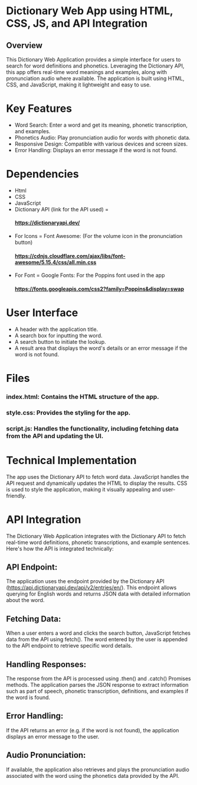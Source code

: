# Dictionary Web App using HTML, CSS, JS, and API Integration
## Overview
This Dictionary Web Application provides a simple interface for users to search for word definitions and phonetics. Leveraging the Dictionary API, this app offers real-time word meanings and examples, along with pronunciation audio where available. The application is built using HTML, CSS, and JavaScript, making it lightweight and easy to use.

# Key Features
- Word Search: Enter a word and get its meaning, phonetic transcription, and examples.
- Phonetics Audio: Play pronunciation audio for words with phonetic data.
- Responsive Design: Compatible with various devices and screen sizes.
- Error Handling: Displays an error message if the word is not found.

# Dependencies
- Html
- CSS
- JavaScript
- Dictionary API (link for the API used) =
  ####  https://dictionaryapi.dev/
- For Icons =
   Font Awesome: (For the volume icon in the pronunciation button)
  #### https://cdnjs.cloudflare.com/ajax/libs/font-awesome/5.15.4/css/all.min.css
- For Font =
   Google Fonts: For the Poppins font used in the app
   #### https://fonts.googleapis.com/css2?family=Poppins&display=swap

# User Interface
- A header with the application title.
- A search box for inputting the word.
- A search button to initiate the lookup.
- A result area that displays the word's details or an error message if the word is not found.

# Files
### index.html: Contains the HTML structure of the app.
### style.css: Provides the styling for the app.
### script.js: Handles the functionality, including fetching data from the API and updating the UI.

# Technical Implementation
The app uses the Dictionary API to fetch word data. JavaScript handles the API request and dynamically updates the HTML to display the results. CSS is used to style the application, making it visually appealing and user-friendly.

#  API Integration
The Dictionary Web Application integrates with the Dictionary API to fetch real-time word definitions, phonetic transcriptions, and example sentences. Here's how the API is integrated technically:

## API Endpoint:
The application uses the endpoint provided by the Dictionary API (https://api.dictionaryapi.dev/api/v2/entries/en/). This endpoint allows querying for English words and returns JSON data with detailed information about the word.

## Fetching Data:
When a user enters a word and clicks the search button, JavaScript fetches data from the API using fetch(). The word entered by the user is appended to the API endpoint to retrieve specific word details.

## Handling Responses: 
The response from the API is processed using .then() and .catch() Promises methods. The application parses the JSON response to extract information such as part of speech, phonetic transcription, definitions, and examples if the word is found.

## Error Handling: 
If the API returns an error (e.g. if the word is not found), the application displays an error message to the user.

## Audio Pronunciation:
If available, the application also retrieves and plays the pronunciation audio associated with the word using the phonetics data provided by the API.

